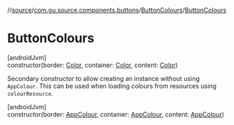 //[source](../../../index.md)/[com.gu.source.components.buttons](../index.md)/[ButtonColours](index.md)/[ButtonColours](-button-colours.md)

# ButtonColours

[androidJvm]\
constructor(border: [Color](https://developer.android.com/reference/kotlin/androidx/compose/ui/graphics/Color.html), container: [Color](https://developer.android.com/reference/kotlin/androidx/compose/ui/graphics/Color.html), content: [Color](https://developer.android.com/reference/kotlin/androidx/compose/ui/graphics/Color.html))

Secondary constructor to allow creating an instance without using `AppColour`. This can be used when loading colours from resources using `colourResource`.

[androidJvm]\
constructor(border: [AppColour](../../com.gu.source.daynight/-app-colour/index.md), container: [AppColour](../../com.gu.source.daynight/-app-colour/index.md), content: [AppColour](../../com.gu.source.daynight/-app-colour/index.md))
